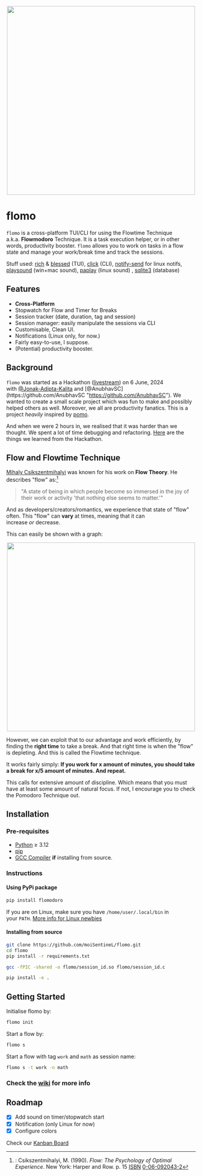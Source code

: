 <p align="center">
<img src="https://raw.githubusercontent.com/moiSentineL/flomo/main/docs/assets/flomo-speed.gif" width="500">
</p>

# flomo

`flomo` is a cross-platform TUI/CLI for using the Flowtime Technique a.k.a. **Flowmodoro** Technique. It is a task execution helper, or in other words, productivity booster. `flomo` allows you to work on tasks in a flow state and manage your work/break time and track the sessions.

Stuff used: [rich](https://github.com/Textualize/rich) & [blessed](https://github.com/jquast/blessed) (TUI), [click](https://click.palletsprojects.com/en/8.1.x/) (CLI), [notify-send](https://man.archlinux.org/man/notify-send.1) for linux notifs, [playsound](https://github.com/TaylorSMarks/playsound) (win+mac sound), [paplay](https://linux.die.net/man/1/paplay) (linux sound) , [sqlite3](https://www.sqlite.org) (database)

## Features

-   **Cross-Platform**
-   Stopwatch for Flow and Timer for Breaks
-   Session tracker (date, duration, tag and session)
-   Session manager: easily manipulate the sessions via CLI
-   Customisable, Clean UI.
-   Notifications (Linux only, for now.)
-   Fairly easy-to-use, I suppose.
-   (Potential) productivity booster.

## Background

`flomo` was started as a Hackathon ([livestream](https://www.youtube.com/live/xyqQgPEozv0 "https://www.youtube.com/live/xyqQgPEozv0")) on 6 June, 2024 with [@Jonak-Adipta-Kalita](https://github.com/Jonak-Adipta-Kalita "https://github.com/Jonak-Adipta-Kalita") and [@AnubhavSC](https://github.com/AnubhavSC "https://github.com/AnubhavSC"). We wanted to create a small scale project which was fun to make and possibly helped others as well. Moreover, we all are productivity fanatics. This is a project *heavily* inspired by [pomo](https://github.com/kevinschoon/pomo "https://github.com/kevinschoon/pomo").

And when we were 2 hours in, we realised that it was harder than we thought. We spent a lot of time debugging and refactoring. [Here](https://nibirsan.org/blog/p/the-hackathon-experience/) are the things we learned from the Hackathon.

## Flow and Flowtime Technique

[Mihaly Csikszentmihalyi](https://en.wikipedia.org/wiki/Mihaly_Csikszentmihalyi "https://en.wikipedia.org/wiki/Mihaly_Csikszentmihalyi") was known for his work on **Flow Theory**. He describes "flow" as:[^1]

> "A state of being in which people become so immersed in the joy of their work or activity 'that nothing else seems to matter.'"

And as developers/creators/romantics, we experience that state of "flow" often. This "flow" can **vary** at times, meaning that it can increase *or* decrease.

This can easily be shown with a graph:

<p align="center">
<img src="https://raw.githubusercontent.com/moiSentineL/flomo/main/docs/assets/flow-graph.png" width="500">
</p>

However, we can exploit that to our advantage and work efficiently, by finding the **right time** to take a break. And that right time is when the "flow" is depleting. And this is called the Flowtime technique.

It works fairly simply: **If you work for x amount of minutes, you should take a break for x/5 amount of minutes. And repeat.**

This calls for extensive amount of discipline. Which means that you must have at least some amount of natural focus. If not, I encourage you to check the Pomodoro Technique out.

## Installation

### Pre-requisites

-   [Python](https://www.python.org/) ≥ 3.12
-   [pip](https://pip.pypa.io/en/stable/installation/)
-   [GCC Compiler](https://gcc.gnu.org/) **if** installing from source.

### Instructions

#### Using PyPi package

```bash
pip install flomodoro
```

If you are on Linux, make sure you have `/home/user/.local/bin` in your `PATH`. [More info for Linux newbies](https://linuxize.com/post/how-to-add-directory-to-path-in-linux/ "https://linuxize.com/post/how-to-add-directory-to-path-in-linux/")

#### Installing from source

```bash
git clone https://github.com/moiSentineL/flomo.git
cd flomo
pip install -r requirements.txt

gcc -fPIC -shared -o flomo/session_id.so flomo/session_id.c

pip install -e .
```

## Getting Started

Initialise flomo by:

```bash
flomo init
```

Start a flow by:

```bash
flomo s
```

Start a flow with tag `work` and `math` as session name:

```bash
flomo s -t work -n math
```

### Check the [wiki](https://github.com/moiSentineL/flomo/wiki) for more info

## Roadmap

-   [x] Add sound on timer/stopwatch start
-   [x] Notification (only Linux for now)
-   [x] Configure colors

Check our [Kanban Board](https://github.com/users/moiSentineL/projects/2 "https://github.com/users/moiSentineL/projects/2")

[^1]: : Csikszentmihalyi, M. (1990). *Flow: The Psychology of Optimal Experience*. New York: Harper and Row. p. 15 [ISBN](<https://en.wikipedia.org/wiki/ISBN_(identifier)> "ISBN (identifier)") [0-06-092043-2](https://en.wikipedia.org/wiki/Special:BookSources/0-06-092043-2 "Special:BookSources/0-06-092043-2")
